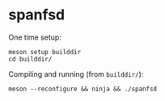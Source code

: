 # spanfsd

One time setup:

```
meson setup builddir
cd builddir/
```

Compiling and running (from `builddir/`):

```
meson --reconfigure && ninja && ./spanfsd
```
